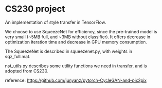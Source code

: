 # CS230 project

An implementation of style transfer in TensorFlow.

We choose to use SqueezeNet for efficiency, since the pre-trained model is very small (~5MB full, and ~3MB without classifier). It offers decrease in optimization iteration time and decrease in GPU memory consumption.

The SqueezeNet is described in squeezenet.py, with weights in sqz_full.mat. 

nst_utils.py describes some utility functions we need in transfer, and is adopted from CS230.

reference: https://github.com/junyanz/pytorch-CycleGAN-and-pix2pix
